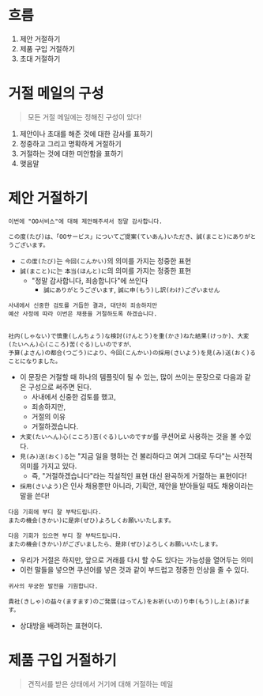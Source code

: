 # 흐름
1. 제안 거절하기
2. 제품 구입 거절하기
3. 초대 거절하기
# 거절 메일의 구성

> 모든 거절 메일에는 정해진 구성이 있다!

1. 제안이나 초대를 해준 것에 대한 감사를 표하기
2. 정중하고 그리고 명확하게 거절하기
3. 거절하는 것에 대한 미안함을 표하기
4. 맺음말
# 제안 거절하기
```
이번에 "OO서비스"에 대해 제안해주셔서 정말 감사합니다.

この度(たび)は、「OOサービス」についてご提案(ていあん)いただき、誠(まこと)にありがとうございます。
```
- `この度(たび)`는 `今回(こんかい)`의 의미를 가지는 정중한 표현
- `誠(まこと)に`는 `本当(ほんと)に`의 의미를 가지는 정중한 표현
	- "정말 감사합니다, 죄송합니다"에 쓰인다
		- `誠にありがとうございます`, `誠に申(もう)し訳(わけ)ございません`
```
사내에서 신중한 검토를 거듭한 결과, 대단히 죄송하지만
예산 사정에 따라 이번은 채용을 거절하도록 하겠습니다.


社内(しゃない)で慎重(しんちょう)な検討(けんとう)を重(かさ)ねた結果(けっか)、大変(たいへん)心(こころ)苦(ぐる)しいのですが、
予算(よさん)の都合(つごう)により、今回(こんかい)の採用(さいよう)を見(み)送(おく)ることになりました。
```
- 이 문장은 거절할 때 하나의 템플릿이 될 수 있는, 많이 쓰이는 문장으로 다음과 같은 구성으로 써주면 된다.
	- 사내에서 신중한 검토를 했고,
	- 죄송하지만,
	- 거절의 이유
	- 거절하겠습니다.
- `大変(たいへん)心(こころ)苦(ぐる)しいのですが`를 쿠션어로 사용하는 것을 볼 수있다.
- `見(み)送(おく)る`는 "지금 일을 행하는 건 불리하다고 여겨 그대로 두다"는 사전적 의미를 가지고 있다.
	- 즉, "거절하겠습니다"라는 직설적인 표현 대신 완곡하게 거절하는 표현이다!
- `採用(さいよう)`은 인사 채용뿐만 아니라, 기획안, 제안을 받아들일 때도 채용이라는 말을 쓴다!
```
다음 기회에 부디 잘 부탁드립니다.
またの機会(きかい)に是非(ぜひ)よろしくお願いいたします。

다음 기회가 있으면 부디 잘 부탁드립니다.
またの機会(きかい)がございましたら、是非(ぜひ)よろしくお願いいたします。
```
- 우리가 거절은 하지만, 앞으로 거래를 다시 할 수도 있다는 가능성을 열어두는 의미
- 이런 말들을 넣으면 쿠션어를 넣은 것과 같이 부드럽고 정중한 인상을 줄 수 있다.
```
귀사의 무궁한 발전을 기원합니다.

貴社(きしゃ)の益々(ますます)のご発展(はってん)をお祈(いの)り申(もう)し上(あ)げます。
```
- 상대방을 배려하는 표현이다.
# 제품 구입 거절하기

> 견적서를 받은 상태에서 거기에 대해 거절하는 메일

